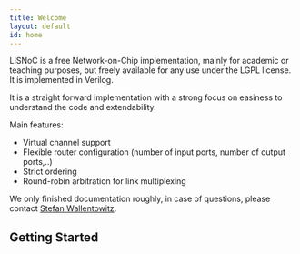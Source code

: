 ```yaml
---
title: Welcome
layout: default
id: home
---
```


LISNoC is a free Network-on-Chip implementation, mainly for academic
or teaching purposes, but freely available for any use under the LGPL
license. It is implemented in Verilog.

It is a straight forward implementation with a strong focus on
easiness to understand the code and extendability.

Main features:

<ul>
  <li>Virtual channel support</li>
  <li>Flexible router configuration (number of input
ports, number of output ports,..)</li>
  <li>Strict ordering</li>
  <li>Round-robin arbitration for link multiplexing</li>
</ul>
	
We only finished documentation roughly, in case of questions, please
contact <a href="mailto:stefan.wallentowitz@tum.de">Stefan
Wallentowitz</a>.

<h2> <a id="getting-started" class="anchor" href="#getting-started"
 aria-hidden="true"><span class="octicon
 octicon-link"></span></a>Getting Started</h2>
	

